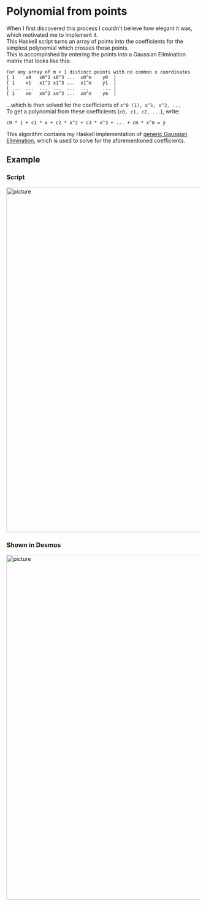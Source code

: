 # Polynomial from points
When I first discovered this process I couldn't believe how elegant it was, which motivated me to implement it.\
This Haskell script turns an array of points into the coefficients for the simplest polynomial which crosses those points.\
This is accomplished by entering the points into a Gaussian Elimination matrix that looks like this:
```
For any array of m + 1 distinct points with no common x coordinates
[ 1    x0   x0^2 x0^3 ...  x0^m    y0  ]
[ 1    x1   x1^2 x1^3 ...  x1^m    y1  ]
[ ...  ...  ...  ...  ...  ...     ... ]
[ 1    xm   xm^2 xm^3 ...  xm^m    ym  ]
```
...which is then solved for the coefficients of ``x^0 (1), x^1, x^2, ...`` \
To get a polynomial from these coefficients (``c0, c1, c2, ...``), write:
```
c0 * 1 + c1 * x + c2 * x^2 + c3 * x^3 + ... + cm * x^m = y
```
This algorithm contains my Haskell implementation of [generic Gaussian Elimination](https://github.com/elliot-mb/points-to-polynomial/blob/main/GE.hs), which is used to solve for the aforementioned coefficients.
## Example
### Script
<img src="https://user-images.githubusercontent.com/45922387/176879740-e252743e-57af-47a5-b784-0aa186bce3ff.png" alt="picture" width=900 />

### Shown in Desmos
<img src="https://user-images.githubusercontent.com/45922387/176879734-7c180fd0-20c9-4f88-962a-5fbae5059eba.png" alt="picture" width=900 />

